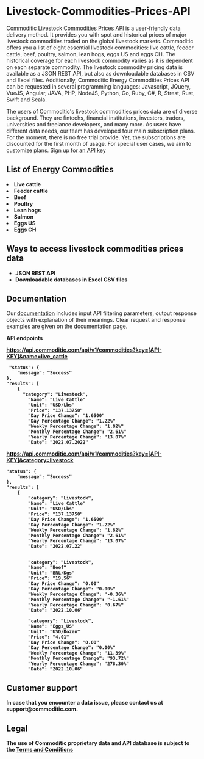 # Livestock-Commodities-Prices-API

<a href="https://commoditic.com/livestock-commodities-prices-api/" rel="nofollow"> Commoditic Livestock Commodities Prices API</a> is a user-friendly data delivery method. It provides you with spot and historical prices of major livestock commodities traded on the global livestock markets. Commoditic offers  you a list of eight essential livestock commodities: live cattle, feeder cattle, beef, poultry, salmon, lean hogs, eggs US and eggs CH. The historical coverage for each livestock commodity varies as it is dependent on each separate commodity. The livestock commodity pricing data is available as a JSON REST API, but also as downloadable databases in CSV and Excel files.
Additionally, Commoditic Energy Commodities Prices API can be requested in several programming languages: Javascript, JQuery, VueJS, Angular, JAVA, PHP, NodeJS, Python, Go, Ruby, C#, R, Strest, Rust, Swift and Scala. 

The users of Commoditic's livestock commodities prices data are of diverse background. They are fintechs, financial institutions, investors, traders, universities and freelance developers, and many more. As users have different data needs, our team has developed four main subscription plans. For the moment, there is no free trial provide. Yet, the subscriptions are discounted for the first month of usage. For special user cases, we aim to customize plans. <a href="https://commoditic.com/pricing/" rel="nofollow"> Sign up for an API key</a>

<h2> List of Energy Commodities </h2>

<li><strong>Live cattle</strong></li>
<li><strong>Feeder cattle</strong></li>
<li><strong>Beef</strong></li>
<li><strong>Poultry</strong></li>
<li><strong>Lean hogs</strong></li>
<li><strong>Salmon</strong></li>
<li><strong>Eggs US</strong></li>
<li><strong>Eggs CH</strong></li>

<h2>Ways to access livestock commodities prices data</h2>
<ul>
 	<li><strong>JSON REST API</strong></li>
 	<li><strong>Downloadable databases in Excel CSV files</strong></li>
</ul>

<h2>Documentation</h2>

Our <a href="https://commoditic.com/documentation/" rel="nofollow">documentation</a> includes input API filtering parameters, output response objects with explanation of their meanings. Clear request and response examples are given on the documentation page.


<p><strong>API endpoints<p>
<p><a href="https://commoditic.com/livestock-commodities-prices-api/">https://api.commoditic.com/api/v1/commodities?key=[API-KEY]&name=live_cattle</a></p>
 

     "status": {
        "message": "Success"
    },
    "results": [
        {
          "category": "Livestock",
            "Name": "Live Cattle"
            "Unit": "USD/Lbs"
            "Price": "137.13750"
            "Day Price Change": "1.6500"
            "Day Percentage Change": "1.22%"
            "Weekly Percentage Change": "1.82%"
            "Monthly Percentage Change": "2.61%"
            "Yearly Percentage Change": "13.07%"
            "Date": "2022.07.2022"

 
<p><a href="https://commoditic.com/livestock-commodities-prices-api/"> https://api.commoditic.com/api/v1/commodities?key=[API-KEY]&category=livestock</a></p>

 
    "status": {
        "message": "Success"
    },
    "results": [
        {
            "category": "Livestock",
            "Name": "Live Cattle"
            "Unit": "USD/Lbs"
            "Price": "137.13750"
            "Day Price Change": "1.6500"
            "Day Percentage Change": "1.22%"
            "Weekly Percentage Change": "1.82%"
            "Monthly Percentage Change": "2.61%"
            "Yearly Percentage Change": "13.07%"
            "Date": "2022.07.22"
       
 
            "category": "Livestock",
            "Name": "Beef"
            "Unit": "BRL/Kgs"
            "Price": "19.56"
            "Day Price Change": "0.00"
            "Day Percentage Change": "0.00%"
            "Weekly Percentage Change": "-0.36%"
            "Monthly Percentage Change": "-1.61%"
            "Yearly Percentage Change": "0.67%"
            "Date": "2022.10.06"
 
            "category": "Livestock",
            "Name": "Eggs_US"
            "Unit": "USD/Dozen"
            "Price": "4.01"
            "Day Price Change": "0.00"
            "Day Percentage Change": "0.00%"
            "Weekly Percentage Change": "11.39%"
            "Monthly Percentage Change": "93.72%"
            "Yearly Percentage Change": "278.30%"
            "Date": "2022.10.06"
 
 
<h2>Customer support</h2>
In case that you encounter a data issue, please contact us at support@commoditic.com.

<h2>Legal</h2>
<p> The use of Commoditic proprietary data and API database is subject to the&nbsp;<a href="https://commoditic.com/terms-and-conditions">Terms and Conditions</a></p>



